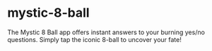 # mystic-8-ball
The Mystic 8 Ball app offers instant answers to your burning yes/no questions. Simply tap the iconic 8-ball to uncover your fate!
